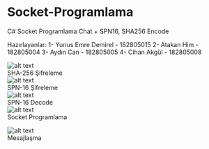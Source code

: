 # Socket-Programlama
C# Socket Programlama Chat + SPN16, SHA256 Encode

Hazırlayanlar: 
1- Yunus Emre Demirel - 182805015
2- Atakan Him - 182805004
3- Aydın Can - 182805005
4- Cihan Akgül - 182805008

![alt text](https://mryed.com/wp-content/uploads/2022/02/sha256-encryption.png) <br>
SHA-256 Şifreleme <br>
![alt text](https://mryed.com/wp-content/uploads/2022/02/spn16-encryption.png) <br>
SPN-16 Şifreleme <br>
![alt text](https://mryed.com/wp-content/uploads/2022/02/SPN16-decode.png) <br>
SPN-16 Decode <br>
![alt text](https://mryed.com/wp-content/uploads/2022/02/mesajlasma-uygulamasi.png) <br>
Socket Programlama <br>


![alt text](https://mryed.com/wp-content/uploads/2022/02/yazilim-mesajlasma-app.png) <br>
Mesajlaşma <br>
